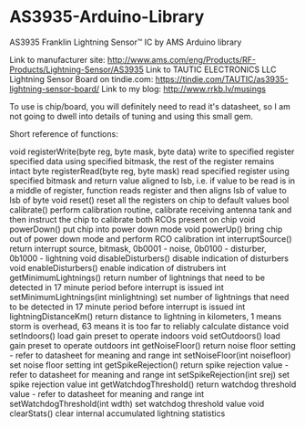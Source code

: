 AS3935-Arduino-Library
======================

AS3935 Franklin Lightning Sensor™ IC by AMS Arduino library

Link to manufacturer site:
	http://www.ams.com/eng/Products/RF-Products/Lightning-Sensor/AS3935
Link to TAUTIC ELECTRONICS LLC Lightning Sensor Board on tindie.com:
	https://tindie.com/TAUTIC/as3935-lightning-sensor-board/
Link to my blog:
	http://www.rrkb.lv/musings

To use is chip/board, you will definitely need to read it's datasheet, so
I am not going to dwell into details of tuning and using this small gem.

Short reference of functions:

void registerWrite(byte reg, byte mask, byte data)
	write to specified register specified data using specified bitmask,
	the rest of the register remains intact
byte registerRead(byte reg, byte mask)
	read specified register using specified bitmask and return value aligned
	to lsb, i.e. if value to be read is in a middle of register, function
	reads register and then aligns lsb of value to lsb of byte
void reset()
	reset all the registers on chip to default values
bool calibrate()
	perform calibration routine, calibrate receiving antenna tank and then
	instruct the chip to calibrate both RCOs present on chip
void powerDown()
	put chip into power down mode
void powerUp()
	bring chip out of power down mode and perform RCO calibration
int interruptSource()
	return interrupt source, bitmask, 0b0001 - noise, 0b0100 - disturber,
	0b1000 - lightning
void disableDisturbers()
	disable indication of disturbers
void enableDisturbers()
	enable indication of distrubers
int getMinimumLightnings()
	return number of lightnings that need to be detected in 17 minute period
	before interrupt is issued
int setMinimumLightnings(int minlightning)
	set number of lightnings that need to be detected in 17 minute period
	before interrupt is issued
int lightningDistanceKm()
	return distance to lightning in kilometers, 1 means storm is overhead,
	63 means it is too far to reliably calculate distance
void setIndoors()
	load gain preset to operate indoors
void setOutdoors()
	load gain preset to operate outdoors
int getNoiseFloor()
	return noise floor setting - refer to datasheet for meaning and range
int setNoiseFloor(int noisefloor)
	set noise floor setting
int getSpikeRejection()
	return spike rejection value - refer to datasheet for meaning and range
int setSpikeRejection(int srej)
	set spike rejection value
int getWatchdogThreshold()
	return watchdog threshold value - refer to datasheet for meaning and range
int setWatchdogThreshold(int wdth)
	set watchdog threshold value
void clearStats()
	clear internal accumulated lightning statistics

